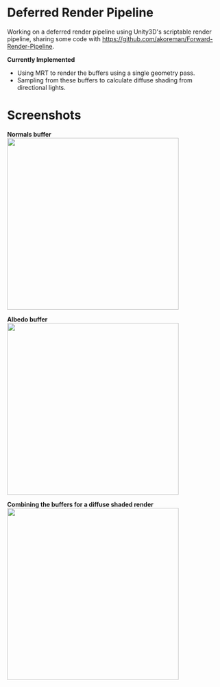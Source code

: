# Deferred Render Pipeline

Working on a deferred render pipeline using Unity3D's scriptable render pipeline, sharing some code with https://github.com/akoreman/Forward-Render-Pipeline.

**Currently Implemented**
- Using MRT to render the buffers using a single geometry pass.
- Sampling from these buffers to calculate diffuse shading from directional lights.

# Screenshots

**Normals buffer**  
<img src="https://raw.github.com/akoreman/Deferred-Render-Pipeline/main/images/GBufferNormals.png" width="400"> 

**Albedo buffer**  
<img src="https://raw.github.com/akoreman/Deferred-Render-Pipeline/main/images/GBufferAlbedo.png" width="400"> 

**Combining the buffers for a diffuse shaded render**  
<img src="https://raw.github.com/akoreman/Deferred-Render-Pipeline/main/images/DiffuseShaded.png" width="400"> 
